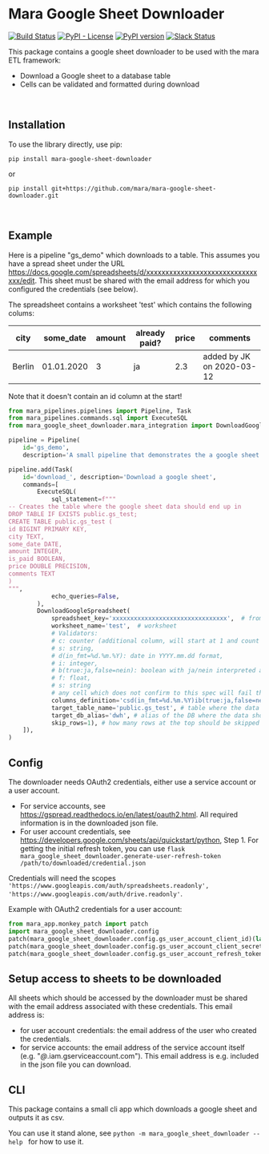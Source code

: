 # Mara Google Sheet Downloader

[![Build Status](https://travis-ci.org/mara/mara-google-sheet-downloader.svg?branch=master)](https://travis-ci.org/mara/mara-google-sheet-downloader)
[![PyPI - License](https://img.shields.io/pypi/l/mara-google-sheet-downloader.svg)](https://github.com/mara/mara-google-sheet-downloader/blob/master/LICENSE)
[![PyPI version](https://badge.fury.io/py/mara-google-sheet-downloader.svg)](https://badge.fury.io/py/mara-google-sheet-downloader)
[![Slack Status](https://img.shields.io/badge/slack-join_chat-white.svg?logo=slack&style=social)](https://communityinviter.com/apps/mara-users/public-invite)


This package contains a google sheet downloader to be used with the mara ETL framework:

- Download a Google sheet to a database table
- Cells can be validated and formatted during download

&nbsp;

## Installation

To use the library directly, use pip:

```
pip install mara-google-sheet-downloader
```

or

```
pip install git+https://github.com/mara/mara-google-sheet-downloader.git
```

&nbsp;

## Example

Here is a pipeline "gs_demo" which downloads to a table. This assumes you have a spread sheet under the
URL https://docs.google.com/spreadsheets/d/xxxxxxxxxxxxxxxxxxxxxxxxxxxxxxxx/edit. This sheet must be shared with the
email address for which you configured the credentials (see below).

The spreadsheet contains a worksheet 'test' which contains the following colums:

|city | some_date | amount | already paid? | price | comments |
|---|---|---|---|---| --- |
|Berlin | 01.01.2020 | 3 | ja | 2.3 | added by JK on 2020-03-12 |

Note that it doesn't contain an id column at the start!

```python
from mara_pipelines.pipelines import Pipeline, Task
from mara_pipelines.commands.sql import ExecuteSQL
from mara_google_sheet_downloader.mara_integration import DownloadGoogleSpreadsheet

pipeline = Pipeline(
    id='gs_demo',
    description='A small pipeline that demonstrates the a google sheet download')

pipeline.add(Task(
    id='download_', description='Download a google sheet',
    commands=[
        ExecuteSQL(
            sql_statement=f"""
-- Creates the table where the google sheet data should end up in
DROP TABLE IF EXISTS public.gs_test;
CREATE TABLE public.gs_test (
id BIGINT PRIMARY KEY,
city TEXT,
some_date DATE,
amount INTEGER,
is_paid BOOLEAN,
price DOUBLE PRECISION,
comments TEXT
)
""",
            echo_queries=False,
        ),
        DownloadGoogleSpreadsheet(
            spreadsheet_key='xxxxxxxxxxxxxxxxxxxxxxxxxxxxxxxx',  # from the URL
            worksheet_name='test',  # worksheet
            # Validators:
            # c: counter (additional column, will start at 1 and count each row),
            # s: string,
            # d(in_fmt=%d.%m.%Y): date in YYYY.mm.dd format,
            # i: integer,
            # b(true:ja,false=nein): boolean with ja/nein interpreted as True/False,
            # f: float,
            # s: string
            # any cell which does not confirm to this spec will fail the import!
            columns_definition='csd(in_fmt=%d.%m.%Y)ib(true:ja,false=nein)fs',
            target_table_name='public.gs_test', # table where the data should end up
            target_db_alias='dwh', # alias of the DB where the data should end up
            skip_rows=1), # how many rows at the top should be skipped
    ]),
)
```

## Config

The downloader needs OAuth2 credentials, either use a service account or a user account.
* For service accounts, see https://gspread.readthedocs.io/en/latest/oauth2.html. All required information is in the
  downloaded json file.
* For user account credentials, see https://developers.google.com/sheets/api/quickstart/python, Step 1.
  For getting the initial refresh token, you can use
  `flask mara_google_sheet_downloader.generate-user-refresh-token /path/to/downloaded/credential.json`

Credentials will need the scopes `'https://www.googleapis.com/auth/spreadsheets.readonly', 'https://www.googleapis.com/auth/drive.readonly'`.

Example with OAuth2 credentials for a user account:

```python
from mara_app.monkey_patch import patch
import mara_google_sheet_downloader.config
patch(mara_google_sheet_downloader.config.gs_user_account_client_id)(lambda:"....client_id...")
patch(mara_google_sheet_downloader.config.gs_user_account_client_secret)(lambda:"...client_secret...")
patch(mara_google_sheet_downloader.config.gs_user_account_refresh_token)(lambda:"...initial_refresh_token...")
```

## Setup access to sheets to be downloaded

All sheets which should be accessed by the downloader must be shared with the email address associated with these
credentials. This email address is:

* for user account credentials: the email address of the user who created the credentials.
* for service accounts: the email address of the service account itself (e.g. "*@*.iam.gserviceaccount.com").
  This email address is e.g. included in the json file you can download.

## CLI

This package contains a small cli app which downloads a google sheet and outputs it as csv.

You can use it stand alone, see `python -m mara_google_sheet_downloader --help ` for how to use it.
